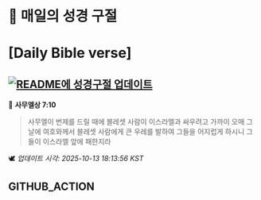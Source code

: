 # 🙏 매일의 성경 구절
# [Daily Bible verse]
## [![README에 성경구절 업데이트](https://github.com/DONGSUKA/first_test/actions/workflows/update-readme-bible.yml/badge.svg)](https://github.com/DONGSUKA/first_test/actions/workflows/update-readme-bible.yml)
<!-- START_BIBLE_VERSE -->
📖 **사무엘상 7:10**
> 사무엘이 번제를 드릴 때에 블레셋 사람이 이스라엘과 싸우려고 가까이 오매 그 날에 여호와께서 블레셋 사람에게 큰 우레를 발하여 그들을 어지럽게 하시니 그들이 이스라엘 앞에 패한지라

🕊️ _업데이트 시각: 2025-10-13 18:13:56 KST_
  <!-- END_BIBLE_VERSE -->
## GITHUB_ACTION
